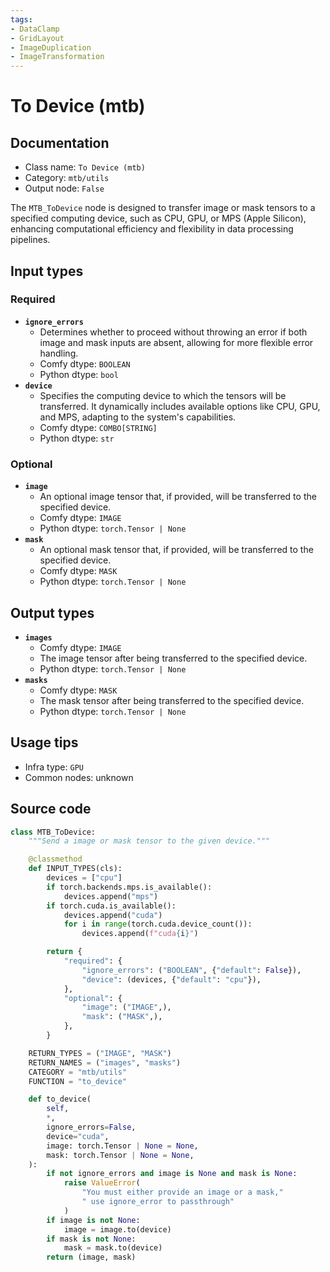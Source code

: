 ```yaml
---
tags:
- DataClamp
- GridLayout
- ImageDuplication
- ImageTransformation
---
```


# To Device (mtb)
## Documentation
- Class name: `To Device (mtb)`
- Category: `mtb/utils`
- Output node: `False`

The `MTB_ToDevice` node is designed to transfer image or mask tensors to a specified computing device, such as CPU, GPU, or MPS (Apple Silicon), enhancing computational efficiency and flexibility in data processing pipelines.
## Input types
### Required
- **`ignore_errors`**
    - Determines whether to proceed without throwing an error if both image and mask inputs are absent, allowing for more flexible error handling.
    - Comfy dtype: `BOOLEAN`
    - Python dtype: `bool`
- **`device`**
    - Specifies the computing device to which the tensors will be transferred. It dynamically includes available options like CPU, GPU, and MPS, adapting to the system's capabilities.
    - Comfy dtype: `COMBO[STRING]`
    - Python dtype: `str`
### Optional
- **`image`**
    - An optional image tensor that, if provided, will be transferred to the specified device.
    - Comfy dtype: `IMAGE`
    - Python dtype: `torch.Tensor | None`
- **`mask`**
    - An optional mask tensor that, if provided, will be transferred to the specified device.
    - Comfy dtype: `MASK`
    - Python dtype: `torch.Tensor | None`
## Output types
- **`images`**
    - Comfy dtype: `IMAGE`
    - The image tensor after being transferred to the specified device.
    - Python dtype: `torch.Tensor | None`
- **`masks`**
    - Comfy dtype: `MASK`
    - The mask tensor after being transferred to the specified device.
    - Python dtype: `torch.Tensor | None`
## Usage tips
- Infra type: `GPU`
- Common nodes: unknown


## Source code
```python
class MTB_ToDevice:
    """Send a image or mask tensor to the given device."""

    @classmethod
    def INPUT_TYPES(cls):
        devices = ["cpu"]
        if torch.backends.mps.is_available():
            devices.append("mps")
        if torch.cuda.is_available():
            devices.append("cuda")
            for i in range(torch.cuda.device_count()):
                devices.append(f"cuda{i}")

        return {
            "required": {
                "ignore_errors": ("BOOLEAN", {"default": False}),
                "device": (devices, {"default": "cpu"}),
            },
            "optional": {
                "image": ("IMAGE",),
                "mask": ("MASK",),
            },
        }

    RETURN_TYPES = ("IMAGE", "MASK")
    RETURN_NAMES = ("images", "masks")
    CATEGORY = "mtb/utils"
    FUNCTION = "to_device"

    def to_device(
        self,
        *,
        ignore_errors=False,
        device="cuda",
        image: torch.Tensor | None = None,
        mask: torch.Tensor | None = None,
    ):
        if not ignore_errors and image is None and mask is None:
            raise ValueError(
                "You must either provide an image or a mask,"
                " use ignore_error to passthrough"
            )
        if image is not None:
            image = image.to(device)
        if mask is not None:
            mask = mask.to(device)
        return (image, mask)

```
